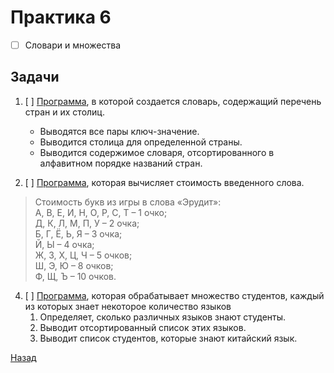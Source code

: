 # Практика 6
- [ ] Словари и множества

## Задачи
1. [ ] [Программа](task1.py), в которой создается словарь, содержащий перечень стран и их столиц.
    - Выводятся все пары ключ-значение.
    - Выводится столица для определенной страны.
    - Выводится содержимое словаря, отсортированного в алфавитном порядке названий стран.

2. [ ] [Программа](task2.py), которая вычисляет стоимость введенного слова.

> Стоимость букв из игры в слова «Эрудит»:<BR>
А, В, Е, И, Н, О, Р, С, Т – 1 очко;<BR>
Д, К, Л, М, П, У – 2 очка;<BR>
Б, Г, Ё, Ь, Я – 3 очка;<BR>
Й, Ы – 4 очка;<BR>
Ж, З, Х, Ц, Ч – 5 очков;<BR>
Ш, Э, Ю – 8 очков;<BR>
Ф, Щ, Ъ – 10 очков.

4. [ ] [Программа](task3.py), которая обрабатывает множество студентов, каждый из которых знает некоторое количество языков
   1. Определяет, сколько различных языков знают студенты.
   2. Выводит отсортированный список этих языков.
   3. Выводит список студентов, которые знают китайский язык.

[Назад](https://github.com/Far4Ru/python_labs_2023)